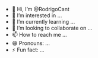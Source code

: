 - 👋 Hi, I’m @RodrigoCant
- 👀 I’m interested in ...
- 🌱 I’m currently learning ...
- 💞️ I’m looking to collaborate on ...
- 📫 How to reach me ...
- 😄 Pronouns: ...
- ⚡ Fun fact: ...

<!---
RodrigoCant/RodrigoCant is a ✨ special ✨ repository because its `README.md` (this file) appears on your GitHub profile.
You can click the Preview link to take a look at your changes.
--->
